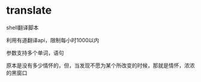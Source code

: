 # translate
shell翻译脚本

利用有道翻译api，限制每小时1000以内

参数支持多个单词，语句

原本是没有多少情怀的，但，当发现不愿为某个所改变的时候，那就是情怀，浓浓的黑窗口
